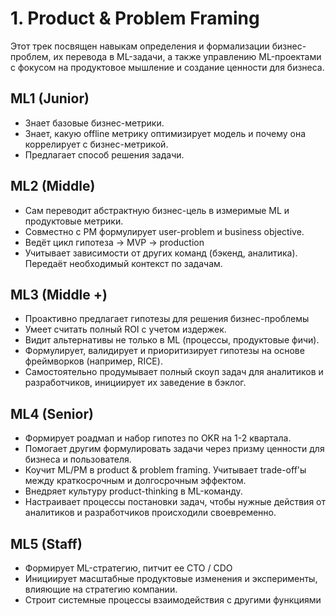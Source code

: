 # 1. Product & Problem Framing

Этот трек посвящен навыкам определения и формализации бизнес-проблем, их перевода в ML-задачи, а также управлению ML-проектами с фокусом на продуктовое мышление и создание ценности для бизнеса.

## ML1 (Junior)
- Знает базовые бизнес-метрики.
- Знает, какую offline метрику оптимизирует модель и почему она коррелирует с бизнес-метрикой.
- Предлагает способ решения задачи.

## ML2 (Middle)
- Сам переводит абстрактную бизнес-цель в измеримые ML и продуктовые метрики.
- Совместно с PM формулирует user-problem и business objective.
- Ведёт цикл гипотеза → MVP → production
- Учитывает зависимости от других команд (бэкенд, аналитика). Передаёт необходимый контекст по задачам.

## ML3 (Middle +)
- Проактивно предлагает гипотезы для решения бизнес-проблемы
- Умеет считать полный ROI с учетом издержек.
- Видит альтернативы не только в ML (процессы, продуктовые фичи).
- Формулирует, валидирует и приоритизирует гипотезы на основе фреймворков (например, RICE).
- Самостоятельно продумывает полный скоуп задач для аналитиков и разработчиков, инициирует их заведение в бэклог.

## ML4 (Senior)
- Формирует роадмап и набор гипотез по OKR на 1-2 квартала.
- Помогает другим формулировать задачи через призму ценности для бизнеса и пользователя.
- Коучит ML/PM в product & problem framing. Учитывает trade-off'ы между краткосрочным и долгосрочным эффектом.
- Внедряет культуру product-thinking в ML-команду.
- Настраивает процессы постановки задач, чтобы нужные действия от аналитиков и разработчиков происходили своевременно.

## ML5 (Staff)
- Формирует ML-стратегию, питчит ее CTO / CDO
- Инициирует масштабные продуктовые изменения и эксперименты, влияющие на стратегию компании.
- Строит системные процессы взаимодействия с другими функциями 